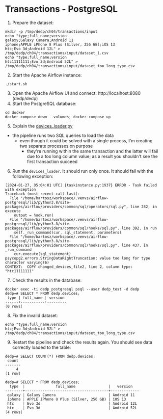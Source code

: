 # Transactions - PostgreSQL
1. Prepare the dataset:
```
mkdir -p /tmp/dedp/ch04/transactions/input
echo "type;full_name;version
galaxy;Galaxy Camera;Android 11
iphone;APPLE iPhone 8 Plus (Silver, 256 GB);iOS 13
htc;Evo 3d;Android 12L" > /tmp/dedp/ch04/transactions/input/dataset_1.csv
echo "type;full_name;version
htc11111111;Evo 3d;Android 52L" > /tmp/dedp/ch04/transactions/input/dataset_too_long_type.csv
```
2. Start the Apache Airflow instance:
```
./start.sh
```
3. Open the Apache Airflow UI and connect: http://localhost:8080 (dedp/dedp)
4. Start the PostgreSQL database:
```
cd docker
docker-compose down --volumes; docker-compose up
```
5. Explain the [devices_loader.py](dags%2Fdevices_loader.py)
* the pipeline runs two SQL queries to load the data
  * even though it could be solved with a single process, I'm creating two separate processes on purpose
    * they're running within the same transaction and the latter will fail due to a too long column value; as a
      result you shouldn't see the first transaction succeed
6. Run the `devices_loader`. It should run only once.
It should fail with the following exception:
```
[2024-01-27, 05:04:01 UTC] {taskinstance.py:1937} ERROR - Task failed with exception
Traceback (most recent call last):
  File "/home/bartosz/workspace/.venvs/airflow-postgresql/lib/python3.8/site-packages/airflow/providers/common/sql/operators/sql.py", line 282, in execute
    output = hook.run(
  File "/home/bartosz/workspace/.venvs/airflow-postgresql/lib/python3.8/site-packages/airflow/providers/common/sql/hooks/sql.py", line 392, in run
    self._run_command(cur, sql_statement, parameters)
  File "/home/bartosz/workspace/.venvs/airflow-postgresql/lib/python3.8/site-packages/airflow/providers/common/sql/hooks/sql.py", line 437, in _run_command
    cur.execute(sql_statement)
psycopg2.errors.StringDataRightTruncation: value too long for type character varying(6)
CONTEXT:  COPY changed_devices_file2, line 2, column type: "htc11111111"
```
7. Check the results in the database:
```
docker exec -ti dedp_postgresql psql --user dedp_test -d dedp
dedp=# SELECT * FROM dedp.devices;
 type | full_name | version 
------+-----------+---------
(0 rows)

```

8. Fix the invalid dataset:
```
echo "type;full_name;version
htc;Evo 3d;Android 52L" > /tmp/dedp/ch04/transactions/input/dataset_too_long_type.csv
```

9. Restart the pipeline and check the results again. You should see data correctly loaded to the table:
```
dedp=# SELECT COUNT(*) FROM dedp.devices;
 count 
-------
     4
(1 row)

dedp=# SELECT * FROM dedp.devices;
  type  |              full_name               |   version   
--------+--------------------------------------+-------------
 galaxy | Galaxy Camera                        | Android 11
 iphone | APPLE iPhone 8 Plus (Silver, 256 GB) | iOS 13
 htc    | Evo 3d                               | Android 12L
 htc    | Evo 3d                               | Android 52L
(4 rows)
```
